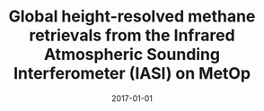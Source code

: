 ---
title: "Global height-resolved methane retrievals from the Infrared Atmospheric Sounding Interferometer (IASI) on MetOp"
collection: publications
permalink: /publication/2017-01-01-Siddans20174135
date: 2017-01-01
venue: 'Atmospheric Measurement Techniques'
paperurl: 'https://doi.org/10.5194/amt-10-4135-2017'
citation: 'Siddans et al., <b>Global height-resolved methane retrievals from the Infrared Atmospheric Sounding Interferometer (IASI) on MetOp</b>, Atmospheric Measurement Techniques, 2017-01-01, 10.5194/amt-10-4135-2017'
---